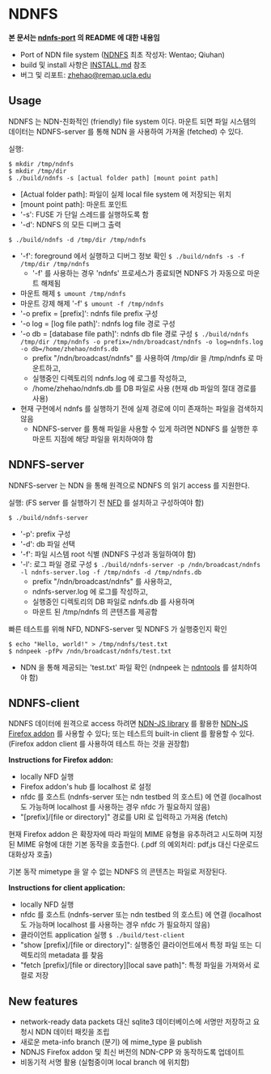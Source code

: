 # NDNFS

**본 문서는 [ndnfs-port](https://github.com/remap/ndnfs-port) 의 README 에 대한 내용임**

- Port of NDN file system ([NDNFS](https://github.com/wentaoshang/NDNFS) 최초 작성자: Wentao; Qiuhan)
- build 및 install 사항은 [INSTALL,md](https://github.com/zhehaowang/ndnfs-port/blob/master/INSTALL.md) 참조
- 버그 및 리포트: [zhehao@remap.ucla.edu](mailto:zhehao@remap.ucla.edu)

## Usage

NDNFS 는 NDN-친화적인 (friendly) file system 이다. 마운트 되면 파일 시스템의 데이터는 NDNFS-server 를 통해 NDN 을 사용하여 가져올 (fetched) 수 있다.

실행:
```
$ mkdir /tmp/ndnfs
$ mkdir /tmp/dir
$ ./build/ndnfs -s [actual folder path] [mount point path]
```

- [Actual folder path]: 파일이 실제 local file system 에 저장되는 위치
- [mount point path]: 마운트 포인트
- '-s': FUSE 가 단일 스레드를 실행하도록 함
- '-d': NDNFS 의 모든 디버그 출력

`$ ./build/ndnfs -d /tmp/dir /tmp/ndnfs`

- '-f': foreground 에서 실행하고 디버그 정보 확인
`$ ./build/ndnfs -s -f /tmp/dir /tmp/ndnfs`
  - '-f' 를 사용하는 경우 'ndnfs' 프로세스가 종료되면 NDNFS 가 자동으로 마운트 해제됨
- 마운트 해제
`$ umount /tmp/ndnfs`
- 마운트 강제 해제 '-f'
`$ umount -f /tmp/ndnfs`
- '-o prefix = [prefix]': ndnfs file prefix 구성
- '-o log = [log file path]': ndnfs log file 경로 구성
- '-o db = [database file path]': ndnfs db file 경로 구성
`$ ./build/ndnfs /tmp/dir /tmp/ndnfs -o prefix=/ndn/broadcast/ndnfs -o log=ndnfs.log -o db=/home/zhehao/ndnfs.db`
  - prefix "/ndn/broadcast/ndnfs" 를 사용하여 /tmp/dir 을 /tmp/ndnfs 로 마운트하고,
  - 실행중인 디렉토리의 ndnfs.log 에 로그를 작성하고,
  - /home/zhehao/ndnfs.db 를 DB 파일로 사용 (현재 db 파일의 절대 경로를 사용)
- 현재 구현에서 ndnfs 를 실행하기 전에 실제 경로에 이미 존재하는 파일을 검색하지 않음
  - NDNFS-server 를 통해 파일을 사용할 수 있게 하려면 NDNFS 를 실행한 후 마운트 지점에 해당 파일을 위치하여야 함

## NDNFS-server

NDNFS-server 는 NDN 을 통해 원격으로 NDNFS 의 읽기 access 를 지원한다.

실행: (FS server 를 실행하기 전 [NFD](https://github.com/named-data/NFD) 를 설치하고 구성하여야 함)

`$ ./build/ndnfs-server`

- '-p': prefix 구성
- '-d': db 파일 선택
- '-f': 파일 시스템 root 식별 (NDNFS 구성과 동일하여야 함)
- '-l': 로그 파일 경로 구성
`$ ./build/ndnfs-server -p /ndn/broadcast/ndnfs -l ndnfs-server.log -f /tmp/ndnfs -d /tmp/ndnfs.db`
  - prefix "/ndn/broadcast/ndnfs" 를 사용하고,
  - ndnfs-server.log 에 로그를 작성하고,
  - 실행중인 디렉토리의 DB 파일로 ndnfs.db 를 사용하며
  - 마운트 된 /tmp/ndnfs 의 콘텐츠를 제공함

빠른 테스트를 위해 NFD, NDNFS-server 및 NDNFS 가 실행중인지 확인
```
$ echo "Hello, world!" > /tmp/ndnfs/test.txt
$ ndnpeek -pfPv /ndn/broadcast/ndnfs/test.txt
```
- NDN 을 통해 제공되는 'test.txt' 파일 확인 (ndnpeek 는 [ndntools](https://github.com/named-data/ndn-tools) 를 설치하여야 함)

## NDNFS-client

NDNFS 데이터에 원격으로 access 하려면 [NDN-JS library](https://github.com/named-data/ndn-js) 를 활용한 [NDN-JS Firefox addon](https://github.com/named-data/ndn-js/blob/master/ndn-protocol.xpi?raw=true) 를 사용할 수 있다; 또는 테스트의 built-in client 를 활용할 수 있다. (Firefox addon client 를 사용하여 테스트 하는 것을 권장함)

**Instructions for Firefox addon:**
- locally NFD 실행
- Firefox addon's hub 를 localhost 로 설정
- nfdc 를 호스트 (ndnfs-server 또는 ndn testbed 의 호스트) 에 연결 (localhost 도 가능하며 localhost 를 사용하는 경우 nfdc 가 필요하지 않음)
- "[prefix]/[file or directory]" 경로를 URI 로 입력하고 가져옴 (fetch)

현재 Firefox addon 은 확장자에 따라 파일의 MIME 유형을 유추하려고 시도하며 지정된 MIME 유형에 대한 기본 동작을 호출한다. (.pdf 의 예외처리: pdf,js 대신 다운로드 대화상자 호출)

기본 동작 mimetype 을 알 수 없는 NDNFS 의 콘텐츠는 파일로 저장된다.

**Instructions for client application:**
- locally NFD 실행
- nfdc 를 호스트 (ndnfs-server 또는 ndn testbed 의 호스트) 에 연결 (localhost 도 가능하며 localhost 를 사용하는 경우 nfdc 가 필요하지 않음)
- 클라이언트 application 실행
`$ ./build/test-client`
- "show [prefix]/[file or directory]": 실행중인 클라이언트에서 특정 파일 또는 디렉토리의 metadata 를 찾음
- "fetch [prefix]/[file or directory][local save path]": 특정 파일을 가져와서 로컬로 저장

## New features

- network-ready data packets 대신 sqlite3 데이터베이스에 서명만 저장하고 요청시 NDN 데이터 패킷을 조립
- 새로운 meta-info branch (분기) 에 mime_type 을 publish
- NDNJS Firefox addon 및 최신 버전의 NDN-CPP 와 동작하도록 업데이트
- 비동기적 서명 활용 (실험중이며 local branch 에 위치함)
